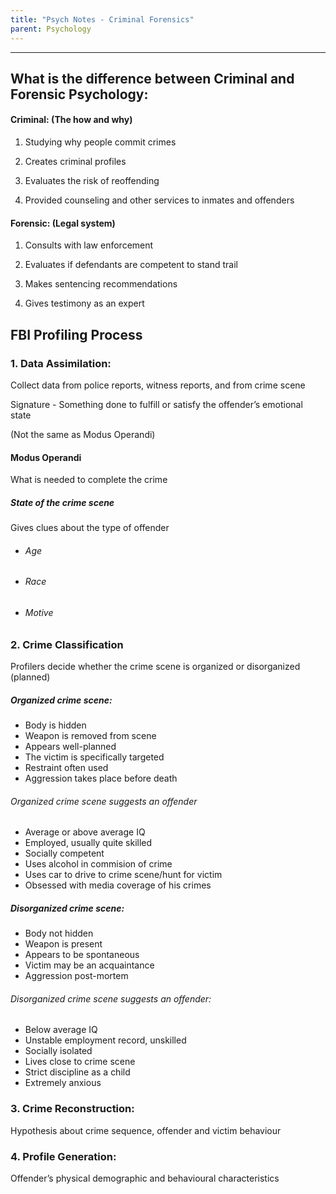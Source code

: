 ```yaml
---
title: "Psych Notes - Criminal Forensics"
parent: Psychology
---
```

___
## What is the difference between Criminal and Forensic Psychology:

#### Criminal: (The how and why)
1. Studying why people commit crimes
    
2. Creates criminal profiles
    
3. Evaluates the risk of reoffending
    
4. Provided counseling and other services to inmates and offenders
  
#### Forensic: (Legal system)
1. Consults with law enforcement
    
2. Evaluates if defendants are competent to stand trail
    
3. Makes sentencing recommendations
    
4. Gives testimony as an expert


## FBI Profiling Process

### 1. Data Assimilation:

Collect data from police reports, witness reports, and from crime scene

Signature - Something done to fulfill or satisfy the offender’s emotional state

(Not the same as Modus Operandi)

#### Modus Operandi
What is needed to complete the crime

##### State of the crime scene
Gives clues about the type of offender
- ###### Age
    
- ###### Race
    
- ###### Motive

### 2. Crime Classification
Profilers decide whether the crime scene is organized or disorganized (planned)

##### Organized crime scene:
- Body is hidden
- Weapon is removed from scene
- Appears well-planned
- The victim is specifically targeted
- Restraint often used
- Aggression takes place before death
###### Organized crime scene suggests an offender
- Average or above average IQ
- Employed, usually quite skilled
- Socially competent
- Uses alcohol in commision of crime
- Uses car to drive to crime scene/hunt for victim
- Obsessed with media coverage of his crimes

##### Disorganized crime scene:
- Body not hidden
- Weapon is present
- Appears to be spontaneous
- Victim may be an acquaintance
- Aggression post-mortem
###### Disorganized crime scene suggests an offender:
- Below average IQ
- Unstable employment record, unskilled
- Socially isolated
- Lives close to crime scene
- Strict discipline as a child
- Extremely anxious


### 3. Crime Reconstruction:
Hypothesis about crime sequence, offender and victim behaviour

### 4. Profile Generation:
Offender’s physical demographic and behavioural characteristics
